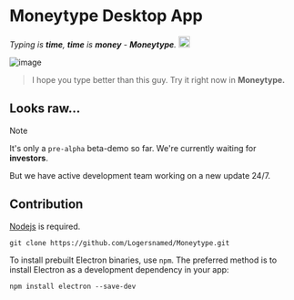 # Moneytype Desktop App
*Typing is **time**, **time** is **money** - **Moneytype**.* <img src="https://github.com/user-attachments/assets/d0a107b3-324b-4f8d-a48a-deb0cf3bd831" alt="🤡" width="20px" height="20px">

![image](https://github.com/user-attachments/assets/9813d903-83ed-4699-b0aa-6522d6745bfe)
> I hope you type better than this guy. Try it right now in **Moneytype.**

## Looks raw...
> [!NOTE]
> It's only a `pre-alpha` beta-demo so far. We're currently waiting for **investors**.

But we have active development team working on a new update 24/7.

## Contribution
[Nodejs](https://nodejs.org/en/download/) is required.

```
git clone https://github.com/Logersnamed/Moneytype.git
```
To install prebuilt Electron binaries, use `npm`. The preferred method is to install Electron as a development dependency in your app:

```
npm install electron --save-dev
```
